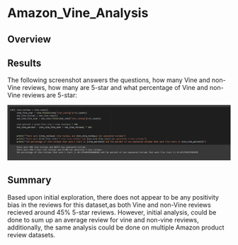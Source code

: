 # Amazon_Vine_Analysis
## Overview

## Results
The following screenshot answers the questions, how many Vine and non-Vine reviews, how many are 5-star and what percentage of Vine and non-Vine reviews are 5-star:

<img src = "resources/calculations.PNG">

## Summary
Based upon initial exploration, there does not appear to be any positivity bias in the reviews for this dataset,as both Vine and non-Vine reviews recieved around 45% 5-star reviews. However, initial analysis, could be done to sum up an average review for vine and non-vine reviews, additionally, the same analysis could be done on multiple Amazon product review datasets.
